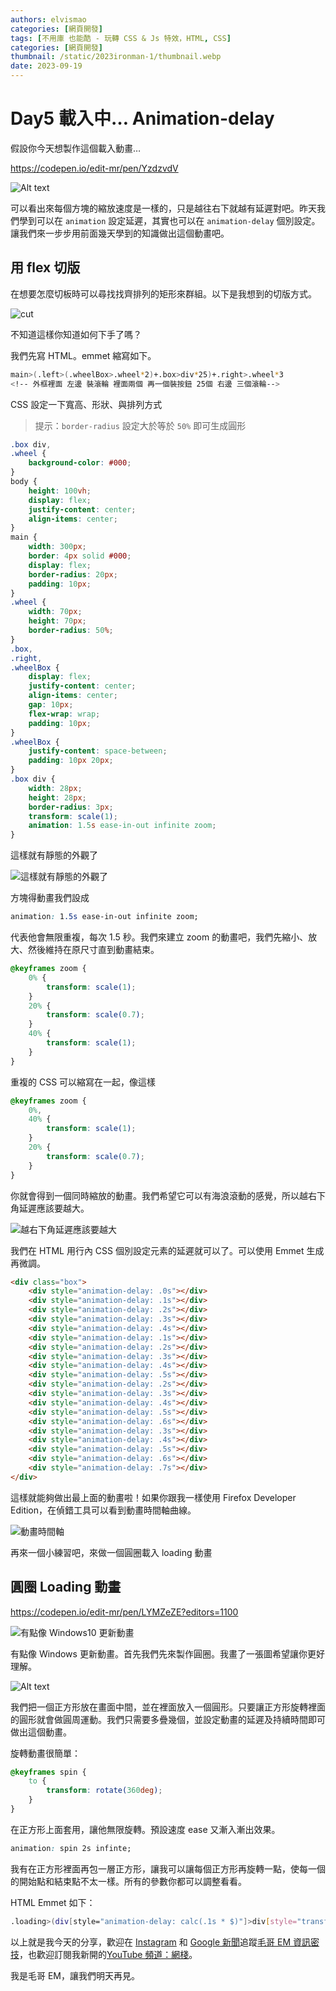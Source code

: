 ```yaml
---
authors: elvismao
categories: [網頁開發]
tags: [不用庫 也能酷 - 玩轉 CSS & Js 特效，HTML, CSS]
categories: [網頁開發]
thumbnail: /static/2023ironman-1/thumbnail.webp
date: 2023-09-19
---
```


# Day5 載入中… Animation-delay

假設你今天想製作這個載入動畫…

https://codepen.io/edit-mr/pen/YzdzvdV

![Alt text](loading.gif)

可以看出來每個方塊的縮放速度是一樣的，只是越往右下就越有延遲對吧。昨天我們學到可以在 `animation` 設定延遲，其實也可以在 `animation-delay` 個別設定。讓我們來一步步用前面幾天學到的知識做出這個動畫吧。

## 用 flex 切版

在想要怎麼切板時可以尋找找齊排列的矩形來群組。以下是我想到的切版方式。

![cut](cut.webp)

不知道這樣你知道如何下手了嗎？

我們先寫 HTML。emmet 縮寫如下。

```bash
main>(.left>(.wheelBox>.wheel*2)+.box>div*25)+.right>.wheel*3
<!-- 外框裡面 左邊 裝滾輪 裡面兩個 再一個裝按鈕 25個 右邊 三個滾輪-->
```

CSS 設定一下寬高、形狀、與排列方式

> 提示：`border-radius` 設定大於等於 `50%` 即可生成圓形

```css
.box div,
.wheel {
	background-color: #000;
}
body {
	height: 100vh;
	display: flex;
	justify-content: center;
	align-items: center;
}
main {
	width: 300px;
	border: 4px solid #000;
	display: flex;
	border-radius: 20px;
	padding: 10px;
}
.wheel {
	width: 70px;
	height: 70px;
	border-radius: 50%;
}
.box,
.right,
.wheelBox {
	display: flex;
	justify-content: center;
	align-items: center;
	gap: 10px;
	flex-wrap: wrap;
	padding: 10px;
}
.wheelBox {
	justify-content: space-between;
	padding: 10px 20px;
}
.box div {
	width: 28px;
	height: 28px;
	border-radius: 3px;
	transform: scale(1);
	animation: 1.5s ease-in-out infinite zoom;
}
```

這樣就有靜態的外觀了

![這樣就有靜態的外觀了](layout.webp)

方塊得動畫我們設成

```css
animation: 1.5s ease-in-out infinite zoom;
```

代表他會無限重複，每次 1.5 秒。我們來建立 zoom 的動畫吧，我們先縮小、放大、然後維持在原尺寸直到動畫結束。

```css
@keyframes zoom {
	0% {
		transform: scale(1);
	}
	20% {
		transform: scale(0.7);
	}
	40% {
		transform: scale(1);
	}
}
```

重複的 CSS 可以縮寫在一起，像這樣

```css
@keyframes zoom {
	0%,
	40% {
		transform: scale(1);
	}
	20% {
		transform: scale(0.7);
	}
}
```

你就會得到一個同時縮放的動畫。我們希望它可以有海浪滾動的感覺，所以越右下角延遲應該要越大。

![越右下角延遲應該要越大](rainbow.webp)

我們在 HTML 用行內 CSS 個別設定元素的延遲就可以了。可以使用 Emmet 生成再微調。

```html
<div class="box">
	<div style="animation-delay: .0s"></div>
	<div style="animation-delay: .1s"></div>
	<div style="animation-delay: .2s"></div>
	<div style="animation-delay: .3s"></div>
	<div style="animation-delay: .4s"></div>
	<div style="animation-delay: .1s"></div>
	<div style="animation-delay: .2s"></div>
	<div style="animation-delay: .3s"></div>
	<div style="animation-delay: .4s"></div>
	<div style="animation-delay: .5s"></div>
	<div style="animation-delay: .2s"></div>
	<div style="animation-delay: .3s"></div>
	<div style="animation-delay: .4s"></div>
	<div style="animation-delay: .5s"></div>
	<div style="animation-delay: .6s"></div>
	<div style="animation-delay: .3s"></div>
	<div style="animation-delay: .4s"></div>
	<div style="animation-delay: .5s"></div>
	<div style="animation-delay: .6s"></div>
	<div style="animation-delay: .7s"></div>
</div>
```

這樣就能夠做出最上面的動畫啦！如果你跟我一樣使用 Firefox Developer Edition，在偵錯工具可以看到動畫時間軸曲線。

![動畫時間軸](f12.webp)

再來一個小練習吧，來做一個圓圈載入 loading 動畫

## 圓圈 Loading 動畫

https://codepen.io/edit-mr/pen/LYMZeZE?editors=1100

![有點像 Windows10 更新動畫](spin.gif)

有點像 Windows 更新動畫。首先我們先來製作圓圈。我畫了一張圖希望讓你更好理解。

![Alt text](spin.webp)

我們把一個正方形放在畫面中間，並在裡面放入一個圓形。只要讓正方形旋轉裡面的圓形就會做圓周運動。我們只需要多疊幾個，並設定動畫的延遲及持續時間即可做出這個動畫。

旋轉動畫很簡單：

```css
@keyframes spin {
	to {
		transform: rotate(360deg);
	}
}
```

在正方形上面套用，讓他無限旋轉。預設速度 ease 又漸入漸出效果。

```css
animation: spin 2s infinte;
```

我有在正方形裡面再包一層正方形，讓我可以讓每個正方形再旋轉一點，使每一個的開始點和結束點不太一樣。所有的參數你都可以調整看看。

HTML Emmet 如下：

```bash
.loading>(div[style="animation-delay: calc(.1s * $)"]>div[style="transform:rotate(calc(-15deg * $))"])*8
```

以上就是我今天的分享，歡迎在 [Instagram](https://www.instagram.com/emtech.cc) 和 [Google 新聞](https://news.google.com/publications/CAAqBwgKMKXLvgswsubVAw?ceid=TW:zh-Hant&oc=3)追蹤[毛哥 EM 資訊密技](https://emtech.cc/)，也歡迎訂閱我新開的[YouTube 頻道：網棧](https://www.youtube.com/@webpallet)。

我是毛哥 EM，讓我們明天再見。
